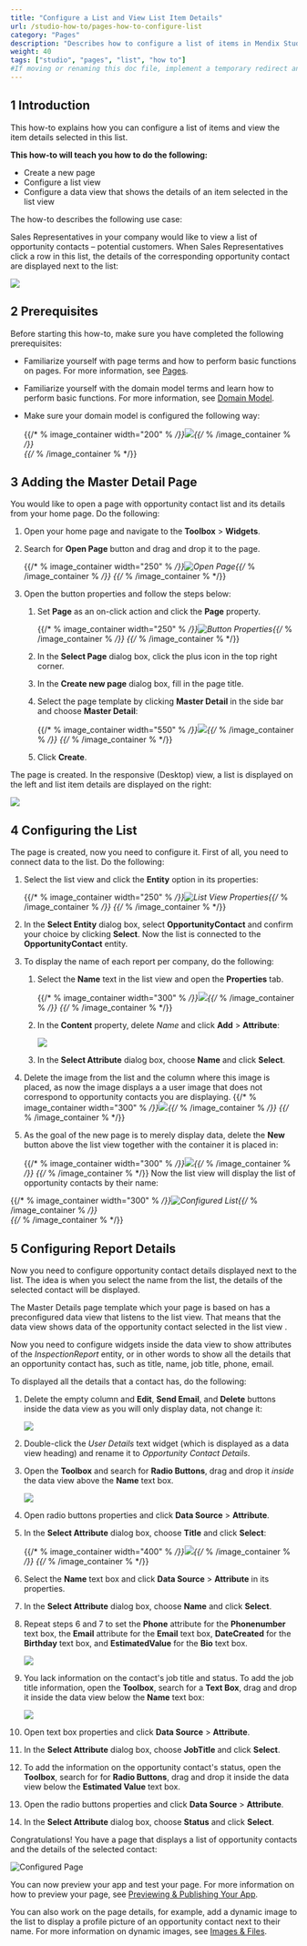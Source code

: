 ```yaml
---
title: "Configure a List and View List Item Details"
url: /studio-how-to/pages-how-to-configure-list
category: "Pages"
description: "Describes how to configure a list of items in Mendix Studio."
weight: 40
tags: ["studio", "pages", "list", "how to"]
#If moving or renaming this doc file, implement a temporary redirect and let the respective team know they should update the URL in the product. See Mapping to Products for more details.
---
```


## 1 Introduction 

This how-to explains how you can configure a list of items and view the item details selected in this list. 

**This how-to will teach you how to do the following:**

* Create a new page
* Configure a list view
* Configure a data view that shows the details of an item selected in the list view

The how-to describes the following use case: 

Sales Representatives in your company would like to view a list of opportunity contacts – potential customers. When Sales Representatives click a row in this list, the details of the corresponding opportunity contact are displayed next to the list:

![](/attachments/studio-how-to/pages/pages-how-to-configure-list/configured-page.png)

## 2 Prerequisites

Before starting this how-to, make sure you have completed the following prerequisites:

* Familiarize yourself with page terms and how to perform basic functions on pages. For more information, see [Pages](/studio/page-editor). 

* Familiarize yourself with the domain model terms and learn how to perform basic functions. For more information, see [Domain Model](/studio/domain-models).

* Make sure your domain model is configured the following way:

    {{/* % image_container width="200" % */}}![](/attachments/studio-how-to/pages/pages-how-to-configure-list/domain-model.png){{/* % /image_container % */}}  
{{/* % /image_container % */}} 
## 3 Adding the Master Detail Page

You would like to open a page with opportunity contact list and its details from your home page. Do the following:

1. Open your home page and navigate to the **Toolbox** > **Widgets**.

2. Search for **Open Page** button and drag and drop it to the page.

	{{/* % image_container width="250" % */}}![Open Page](/attachments/studio-how-to/pages/pages-how-to-configure-list/open-page-button.png){{/* % /image_container % */}} 
{{/* % /image_container % */}} 
3. Open the button properties and follow the steps below:

    1. Set **Page** as an on-click action and click the **Page** property.

    	{{/* % image_container width="250" % */}}![Button Properties](/attachments/studio-how-to/pages/pages-how-to-configure-list/button-properties.png){{/* % /image_container % */}} 
{{/* % /image_container % */}} 
    2.  In the **Select Page** dialog box, click the plus icon in the top right corner.

    3.  In the **Create new page** dialog box, fill in the page title. 

    4. Select the page template by clicking **Master Detail** in the side bar and choose **Master Detail**:

    	{{/* % image_container width="550" % */}}![](/attachments/studio-how-to/pages/pages-how-to-configure-list/create-master-detail.png){{/* % /image_container % */}} 
{{/* % /image_container % */}} 
    5. Click **Create**.


The page is created. In the responsive (Desktop) view, a list is displayed on the left and list item details are displayed on the right:

![](/attachments/studio-how-to/pages/pages-how-to-configure-list/master-details.png) 

## 4 Configuring the List

The page is created, now you need to configure it. First of all, you need to connect data to the list. Do the following:

1. Select the list view and click the **Entity** option in its properties:

	{{/* % image_container width="250" % */}}![List View Properties](/attachments/studio-how-to/pages/pages-how-to-configure-list/list-view-entity.png){{/* % /image_container % */}} 
{{/* % /image_container % */}} 
2. In the **Select Entity** dialog box, select **OpportunityContact** and confirm your choice by clicking **Select**. Now the list is connected to the **OpportunityContact** entity. 

3. To display the name of each report per company, do the following:

    1. Select the **Name** text in the list view and open the **Properties** tab.

    	{{/* % image_container width="300" % */}}![](/attachments/studio-how-to/pages/pages-how-to-configure-list/text.png){{/* % /image_container % */}} 
{{/* % /image_container % */}} 
    2. In the **Content** property, delete *Name* and click **Add** > **Attribute**:

    	![](/attachments/studio-how-to/pages/pages-how-to-configure-list/text-content.png)

    3. In the **Select Attribute** dialog box, choose **Name** and click **Select**. 

4. Delete the image from the list and the column where this image is placed, as now the image displays a a user image that does not correspond to opportunity contacts you are displaying.
    {{/* % image_container width="300" % */}}![](/attachments/studio-how-to/pages/pages-how-to-configure-list/list-with-no-image.png){{/* % /image_container % */}} 
{{/* % /image_container % */}} 
5. As the goal of the new page is to merely display data, delete the **New** button above the list view together with the container it is placed in:

    {{/* % image_container width="300" % */}}![](/attachments/studio-how-to/pages/pages-how-to-configure-list/container.png){{/* % /image_container % */}} 
{{/* % /image_container % */}} 
Now the list view will display the list of opportunity contacts by their name:

{{/* % image_container width="300" % */}}![Configured List](/attachments/studio-how-to/pages/pages-how-to-configure-list/list-configured.png){{/* % /image_container % */}}  
{{/* % /image_container % */}} 
## 5 Configuring Report Details

Now you need to configure opportunity contact details displayed next to the list. The idea is when you select the name from the list, the details of the selected contact will be displayed. 

The Master Details page template which your page is based on has a preconfigured data view that listens to the list view. That means that the data view shows data of the opportunity contact selected in the list view . 

Now you need to configure widgets inside the data view to show attributes of the *InspectionReport* entity, or in other words to show all the details that an opportunity contact has, such as title, name, job title, phone, email. 

To displayed all the details that a contact has, do the following:

1. Delete the empty column and **Edit**, **Send Email**, and **Delete** buttons inside the data view as you will only display data, not change it:

    ![](/attachments/studio-how-to/pages/pages-how-to-configure-list/data-view-buttons.png)

2. Double-click the *User Details* text widget (which is displayed as a data view heading) and rename it to *Opportunity Contact Details*. 

3. Open the **Toolbox** and search for **Radio Buttons**, drag and drop it *inside* the data view above the **Name** text box.

    ![](/attachments/studio-how-to/pages/pages-how-to-configure-list/radio-buttons.png)

4. Open radio buttons properties and click **Data Source** > **Attribute**.

5. In the **Select Attribute** dialog box, choose **Title** and click **Select**:

    {{/* % image_container width="400" % */}}![](/attachments/studio-how-to/pages/pages-how-to-configure-list/title.png){{/* % /image_container % */}} 
{{/* % /image_container % */}} 
6. Select the **Name** text box and click **Data Source** > **Attribute** in its properties. 

7. In the **Select Attribute** dialog box, choose **Name** and click **Select**.

8. Repeat steps 6 and 7 to set the **Phone** attribute for the **Phonenumber** text box, the **Email** attribute for the **Email** text box, **DateCreated**  for the **Birthday** text box, and **EstimatedValue** for the **Bio** text box. 

    ![](/attachments/studio-how-to/pages/pages-how-to-configure-list/attributes-replaced.png)

9. You lack information on the contact's job title and status. To add the job title information, open the **Toolbox**, search for a **Text Box**, drag and drop it inside the data view below the **Name** text box:

    ![](/attachments/studio-how-to/pages/pages-how-to-configure-list/job-title-text-box.png)

10. Open text box properties and click **Data Source** > **Attribute**. 

11. In the **Select Attribute** dialog box, choose **JobTitle** and click **Select**.

12. To add the information on the opportunity contact's status, open the **Toolbox**, search for for **Radio Buttons**, drag and drop it inside the data view below the **Estimated Value** text box.

13. Open the radio buttons properties and click **Data Source** > **Attribute**.

14. In the **Select Attribute** dialog box, choose **Status** and click **Select**.

Congratulations! You have a page that displays a list of opportunity contacts and the details of the selected contact:

![Configured Page](/attachments/studio-how-to/pages/pages-how-to-configure-list/configured-page.png)

You can now preview your app and test your page. For more information on how to preview your page, see [Previewing & Publishing Your App](/studio/publishing-app).

You can also work on the page details, for example, add a dynamic image to the list to display a profile picture of an opportunity contact next to their name. For more information on dynamic images, see [Images & Files](/studio/page-editor-widgets-images-and-files).